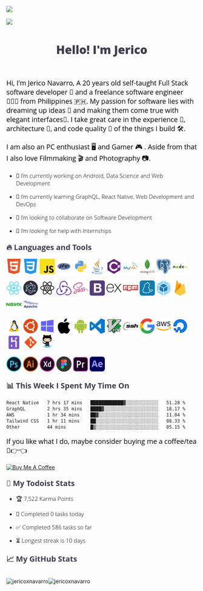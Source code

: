 ![](https://raw.githubusercontent.com/halfrost/halfrost/master/icons/header_.png)

![](https://visitor-badge.glitch.me/badge?page_id=jericoxnavarro.jericoxnavarro)

<h1 align="center" style="color: #3C3D4E;font-family: 'Open Sans', sans-serif;font-size: 30px;font-weight: 800;">
  Hello! I'm Jerico
</h1>

<br />
<p style="color: black;font-family: 'Open Sans', sans-serif;font-size: 18px;font-weight: 400">
Hi, I'm Jerico Navarro, A 20 years old self-taught Full Stack software developer 🌈 and a freelance software engineer 👨🏻‍💻 from Philippines 🇵🇭. My passion for software lies with dreaming up ideas 🚀 and making them come true with elegant interfaces📱. I take great care in the experience 🤩, architecture 🤖, and code quality 💯 of the things I build 🛠.
</p>
<p style="color: black;font-family: 'Open Sans', sans-serif;font-size: 18px;font-weight: 400">
I am also an PC enthusiast 🖥 and Gamer 🎮 . Aside from that I also love Filmmaking 🎬 and Photography 📷.
</p>

<ul style="color: black;font-family: 'Open Sans', sans-serif;font-size: 15px;font-weight: 300">
<li><p>🔭 I’m currently working on Android, Data Science and Web Development</p></li>
<li><p>🌱 I’m currently learning GraphQL, React Native, Web Development and DevOps</p></li>
<li><p>👯 I’m looking to collaborate on Software Development</p></li>
<li><p>🤔 I’m looking for help with Internships</p></li>
</ul>

<h2 style="color: #3C3D4E;font-family: 'Open Sans', sans-serif;font-size: 20px;font-weight: 700;margin-top: 20px">
🔥 Languages and Tools
</h2>

<p align="left" > 
<img width="40" height="40" padding="5" src="https://raw.githubusercontent.com/jericoxnavarro/jericoxnavarro/main/assets/html.png" alt="languages" />
<img width="40" height="40" padding="5" src="https://raw.githubusercontent.com/jericoxnavarro/jericoxnavarro/main/assets/css.png" alt="languages" />
<img width="40" height="40" padding="5" src="https://raw.githubusercontent.com/jericoxnavarro/jericoxnavarro/main/assets/javascript.png" alt="languages" />
<img width="40" height="40" padding="5" src="https://raw.githubusercontent.com/jericoxnavarro/jericoxnavarro/main/assets/php.png" alt="languages" />
<img width="40" height="40" padding="5" src="https://raw.githubusercontent.com/jericoxnavarro/jericoxnavarro/main/assets/python.png" alt="languages" />
<img width="40" height="40" padding="5" src="https://raw.githubusercontent.com/jericoxnavarro/jericoxnavarro/main/assets/java.png" alt="languages" />
<img width="40" height="40" padding="5" src="https://raw.githubusercontent.com/jericoxnavarro/jericoxnavarro/main/assets/csharp.png" alt="languages" />
<img width="40" height="40" padding="5" src="https://raw.githubusercontent.com/jericoxnavarro/jericoxnavarro/main/assets/mysql.png" alt="languages" />
<img width="40" height="40" padding="5" src="https://raw.githubusercontent.com/jericoxnavarro/jericoxnavarro/main/assets/mongodb.png" alt="languages" />
<img width="40" height="40" padding="5" src="https://raw.githubusercontent.com/jericoxnavarro/jericoxnavarro/main/assets/postgresql.png" alt="languages" />
<img width="40" height="40" padding="5" src="https://raw.githubusercontent.com/jericoxnavarro/jericoxnavarro/main/assets/node-js.png" alt="languages" />
</p>
<p align="left" > 
<img width="40" height="40" padding="5" src="https://raw.githubusercontent.com/jericoxnavarro/jericoxnavarro/main/assets/react.png" alt="languages" />
<img width="40" height="40" padding="5" src="https://raw.githubusercontent.com/jericoxnavarro/jericoxnavarro/main/assets/electron.png" alt="languages" />
<img width="40" height="40" padding="5" src="https://raw.githubusercontent.com/jericoxnavarro/jericoxnavarro/main/assets/react-native.png" alt="languages" />
<img width="40" height="40" padding="5" src="https://raw.githubusercontent.com/jericoxnavarro/jericoxnavarro/main/assets/redux.png" alt="languages" />
<img width="40" height="40" padding="5" src="https://raw.githubusercontent.com/jericoxnavarro/jericoxnavarro/main/assets/sass.png" alt="languages" />
<img width="40" height="40" padding="5" src="https://raw.githubusercontent.com/jericoxnavarro/jericoxnavarro/main/assets/bootstrap.png" alt="languages" />
<img width="40" height="40" padding="5" src="https://raw.githubusercontent.com/jericoxnavarro/jericoxnavarro/main/assets/express.png" alt="languages" />
<img width="40" height="40" padding="5" src="https://raw.githubusercontent.com/jericoxnavarro/jericoxnavarro/main/assets/npm.png" alt="languages" />
<img width="40" height="40" padding="5" src="https://raw.githubusercontent.com/jericoxnavarro/jericoxnavarro/main/assets/yarn.png" alt="languages" />
<img width="40" height="40" padding="5" src="https://raw.githubusercontent.com/jericoxnavarro/jericoxnavarro/main/assets/webpack.png" alt="languages" />
<img width="40" height="40" padding="5" src="https://raw.githubusercontent.com/jericoxnavarro/jericoxnavarro/main/assets/firebase.png" alt="languages" />
<img width="40" height="40" padding="5" src="https://raw.githubusercontent.com/jericoxnavarro/jericoxnavarro/main/assets/nginx.png" alt="languages" />
<img width="40" height="40" padding="5" src="https://raw.githubusercontent.com/jericoxnavarro/jericoxnavarro/main/assets/apache.png" alt="languages" />
</p>

<p align="left" > 
<img width="40" height="40" padding="5" src="https://raw.githubusercontent.com/jericoxnavarro/jericoxnavarro/main/assets/linux.png" alt="languages" />
<img width="40" height="40" padding="5" src="https://raw.githubusercontent.com/jericoxnavarro/jericoxnavarro/main/assets/ubuntu.png" alt="languages" />
<img width="40" height="40" padding="5" src="https://raw.githubusercontent.com/jericoxnavarro/jericoxnavarro/main/assets/windows.png" alt="languages" />
<img width="40" height="40" padding="5" src="https://raw.githubusercontent.com/jericoxnavarro/jericoxnavarro/main/assets/apple.png" alt="languages" />
<img width="40" height="40" padding="5" src="https://raw.githubusercontent.com/jericoxnavarro/jericoxnavarro/main/assets/android.png" alt="languages" />
<img width="40" height="40" padding="5" src="https://raw.githubusercontent.com/jericoxnavarro/jericoxnavarro/main/assets/visual-studio-code.png" alt="languages" />
<img width="40" height="40" padding="5" src="https://raw.githubusercontent.com/jericoxnavarro/jericoxnavarro/main/assets/vim.png" alt="languages" />
<img width="40" height="40" padding="5" src="https://raw.githubusercontent.com/jericoxnavarro/jericoxnavarro/main/assets/ssh.png" alt="languages" />
<img width="40" height="40" padding="5" src="https://raw.githubusercontent.com/jericoxnavarro/jericoxnavarro/main/assets/google.png" alt="languages" />
<img width="40" height="40" padding="5" src="https://raw.githubusercontent.com/jericoxnavarro/jericoxnavarro/main/assets/aws.png" alt="languages" />
<img width="40" height="40" padding="5" src="https://raw.githubusercontent.com/jericoxnavarro/jericoxnavarro/main/assets/iconfinder_89_Digital_Ocean_4519029.png" alt="languages" />
<img width="40" height="40" padding="5" src="https://raw.githubusercontent.com/jericoxnavarro/jericoxnavarro/main/assets/heroku.png" alt="languages" />
<img width="40" height="40" padding="5" src="https://raw.githubusercontent.com/jericoxnavarro/jericoxnavarro/main/assets/git.png" alt="languages" />
<img width="40" height="40" padding="5" src="https://raw.githubusercontent.com/jericoxnavarro/jericoxnavarro/main/assets/github.png" alt="languages" />
</p>

<p align="left" > 
<img width="40" height="40" padding="5" src="https://raw.githubusercontent.com/jericoxnavarro/jericoxnavarro/main/assets/photoshop.png" alt="languages" />
<img width="40" height="40" padding="5" src="https://raw.githubusercontent.com/jericoxnavarro/jericoxnavarro/main/assets/illustrator.png" alt="languages" />
<img width="40" height="40" padding="5" src="https://raw.githubusercontent.com/jericoxnavarro/jericoxnavarro/main/assets/xd.png" alt="languages" />
<img width="40" height="40" padding="5" src="https://raw.githubusercontent.com/jericoxnavarro/jericoxnavarro/main/assets/figma.png" alt="languages" />
<img width="40" height="40" padding="5" src="https://raw.githubusercontent.com/jericoxnavarro/jericoxnavarro/main/assets/adobe-premiere-pro.png" alt="languages" />
<img width="40" height="40" padding="5" src="https://raw.githubusercontent.com/jericoxnavarro/jericoxnavarro/main/assets/adobe-after-effects.png" alt="languages" />
</p>

<h2 style="color: #3C3D4E;font-family: 'Open Sans', sans-serif;font-size: 20px;font-weight: 700;margin-top: 20px">
📊 This Week I Spent My Time On
</h2>

<!--START_SECTION:waka-->

```text
React Native   7 hrs 17 mins   ████████████▓░░░░░░░░░░░░   51.28 %
GraphQL        2 hrs 35 mins   ████▓░░░░░░░░░░░░░░░░░░░░   18.17 %
AWS            1 hr 34 mins    ██▓░░░░░░░░░░░░░░░░░░░░░░   11.04 %
Tailwind CSS   1 hr 11 mins    ██░░░░░░░░░░░░░░░░░░░░░░░   08.33 %
Other          44 mins         █▒░░░░░░░░░░░░░░░░░░░░░░░   05.15 %
```

<!--END_SECTION:waka-->
<p style="color: black;font-family: 'Open Sans', sans-serif;font-size: 18px;font-weight: 400">
If you like what I do, maybe consider buying me a coffee/tea 🥺👉👈
</p>
<a href="https://www.buymeacoffee.com/jericoxnavarro" target="_blank"><img src="https://cdn.buymeacoffee.com/buttons/v2/default-red.png" alt="Buy Me A Coffee" width="150" ></a>

<h2 style="color: #3C3D4E;font-family: 'Open Sans', sans-serif;font-size: 20px;font-weight: 700;margin-top: 20px">
🚧 My Todoist Stats
</h2>

<!-- TODO-IST:START -->
<ul style="color: black;font-family: 'Open Sans', sans-serif;font-size: 15px;font-weight: 300">
<li><p>🏆 7,522 Karma Points  </p></li>
<li><p>🌸 Completed 0 tasks today  </p></li>
<li><p>✅ Completed 586 tasks so far  </p></li>
<li><p>⏳ Longest streak is 10 days</p></li>
</ul>
<!-- TODO-IST:END -->

<h2 style="color: #3C3D4E;font-family: 'Open Sans', sans-serif;font-size: 20px;font-weight: 700;margin-top: 20px">
📈 My GitHub Stats
</h2>

<div align="left" style="display: flex;"> 
<p align="left"> <img src="https://github-readme-stats.vercel.app/api?username=jericoxnavarro&show_icons=true&theme=monokai" alt="jericoxnavarro" />
<p align="rigth"><img src="https://github-readme-stats.vercel.app/api/top-langs/?username=jericoxnavarro&layout=compact&hide=html&theme=monokai" alt="jericoxnavarro" /></p>
</p>
</div>
